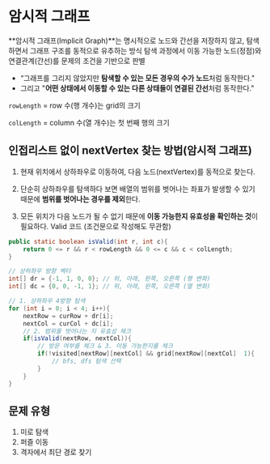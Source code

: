 # 암시적 그래프

**암시적 그래프(Implicit Graph)**는 명시적으로 노드와 간선을 저장하지 않고, 탐색하면서 그래프 구조를 동적으로 유추하는 방식
탐색 과정에서 이동 가능한 노드(정점)와 연결관계(간선)를 문제의 조건을 기반으로 판별

- “그래프를 그리지 않았지만 **탐색할 수 있는 모든 경우의 수가 노드**처럼 동작한다."
- 그리고 "**어떤 상태에서 이동할 수 있는 다른 상태들이 연결된 간선**처럼 동작한다."

`rowLength` = row 수(행 개수)는 grid의 크기

`colLength` = column 수(열 개수)는 첫 번째 행의 크기

## 인접리스트 없이 nextVertex 찾는 방법(암시적 그래프)

1. 현재 위치에서 상하좌우로 이동하여, 다음 노드(nextVertex)를 동적으로 찾는다.

2. 단순히 상하좌우를 탐색하다 보면 배열의 범위를 벗어나는 좌표가 발생할 수 있기 때문에 **범위를 벗어나는 경우를 제외**한다.

3. 모든 위치가 다음 노드가 될 수 없기 때문에 **이동 가능한지 유효성을 확인하는 것**이 필요하다.
   Valid 코드 (조건문으로 작성해도 무관함)

```java
public static boolean isValid(int r, int c){
	return 0 <= r && r < rowLength && 0 <= c && c < colLength;
}
```

```java
// 상하좌우 방향 벡터
int[] dr = {-1, 1, 0, 0}; // 위, 아래, 왼쪽, 오른쪽 (행 변화)
int[] dc = {0, 0, -1, 1}; // 위, 아래, 왼쪽, 오른쪽 (열 변화)

// 1. 상하좌우 4방향 탐색
for (int i = 0; i < 4; i++){
	nextRow = curRow + dr[i];
	nextCol = curCol + dc[i];
	// 2. 범위를 벗어나는 지 유효성 체크
	if(isValid(nextRow, nextCol)){
		// 방문 여부를 체크 & 3. 이동 가능한지를 체크
		if(!visited[nextRow][nextCol] && grid[nextRow][nextCol]  1){
			// bfs, dfs 탐색 선택
		}
	}
}
```

## 문제 유형

1. 미로 탐색
2. 퍼즐 이동
3. 격자에서 최단 경로 찾기
